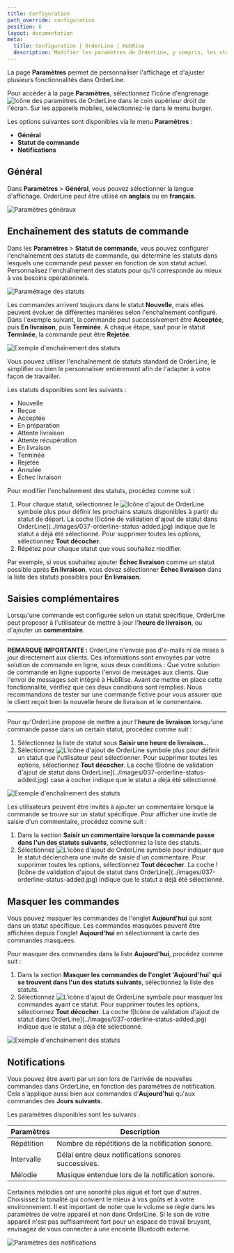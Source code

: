 ```yaml
---
title: Configuration
path_override: configuration
position: 6
layout: documentation
meta:
  title: Configuration | OrderLine | HubRise
  description: Modifier les paramètres de OrderLine, y compris, les statuts de commandes ainsi que leur enchaînement et les préférences linguistiques. Synchronisez les données.
---
```


La page **Paramètres** permet de personnaliser l'affichage et d'ajuster plusieurs fonctionnalités dans OrderLine.

Pour accéder à la page **Paramètres**, sélectionnez l'icône d'engrenage <InlineImage width="20" height="20">![Icône des paramètres de OrderLine](../images/035-settings.jpg)</InlineImage> dans le coin supérieur droit de l'écran. Sur les appareils mobiles, sélectionnez-le dans le menu burger.

Les options suivantes sont disponibles via le menu **Paramètres** :

- **Général**
- **Statut de commande**
- **Notifications**

## Général

Dans **Paramètres** > **Général**, vous pouvez sélectionner la langue d'affichage. OrderLine peut être utilisé en **anglais** ou en **français**.

![Paramètres généraux](./images/009-2x-settings-general.png)

## Enchaînement des statuts de commande

Dans les **Paramètres** > **Statut de commande**, vous pouvez configurer l'enchaînement des statuts de commande, qui détermine les statuts dans lesquels une commande peut passer en fonction de son statut actuel. Personnalisez l'enchaînement des statuts pour qu'il corresponde au mieux à vos besoins opérationnels.

![Paramétrage des statuts](./images/014-2x-settings-order-status.png)

Les commandes arrivent toujours dans le statut **Nouvelle**, mais elles peuvent évoluer de différentes manières selon l'enchaînement configuré. Dans l'exemple suivant, la commande peut successivement être **Acceptée**, puis **En livraison**, puis **Terminée**. A chaque étape, sauf pour le statut **Terminée**, la commande peut être **Rejetée**.

![Exemple d'enchaînement des statuts](./images/010-2x-status-flow-example.png)

Vous pouvez utiliser l'enchaînement de statuts standard de OrderLine, le simplifier ou bien le personnaliser entièrement afin de l'adapter à votre façon de travailler.

Les statuts disponibles sont les suivants :

- Nouvelle
- Reçue
- Acceptée
- En préparation
- Attente livraison
- Attente récupération
- En livraison
- Terminée
- Rejetée
- Annulée
- Échec livraison

Pour modifier l'enchaînement des statuts, procédez comme suit :

1. Pour chaque statut, sélectionnez le <InlineImage width="40" height="42">![Icône d'ajout de OrderLine](../images/034-orderline-status-add-specific.jpg)</InlineImage> symbole plus pour définir les prochains statuts disponibles à partir du statut de départ. La coche <InlineImage width="40" height="40">!\[Icône de validation d'ajout de statut dans OrderLine\](../images/037-orderline-status-added.jpg)</InlineImage> indique que le statut a déjà été sélectionné. Pour supprimer toutes les options, sélectionnez **Tout décocher**.
1. Répétez pour chaque statut que vous souhaitez modifier.

Par exemple, si vous souhaitez ajouter **Échec livraison** comme un statut possible après **En livraison**, vous devez sélectionner **Échec livraison** dans la liste des statuts possibles pour **En livraison**.

## Saisies complémentaires

Lorsqu'une commande est configurée selon un statut spécifique, OrderLine peut proposer à l'utilisateur de mettre à jour l'**heure de livraison**, ou d'ajouter un **commentaire**.

---

**REMARQUE IMPORTANTE :** OrderLine n'envoie pas d'e-mails ni de mises à jour directement aux clients. Ces informations sont envoyées par votre solution de commande en ligne, sous deux conditions : Que votre solution de commande en ligne supporte l'envoi de messages aux clients. Que l'envoi de messages soit intégré à HubRise. Avant de mettre en place cette fonctionnalité, vérifiez que ces deux conditions sont remplies. Nous recommandons de tester sur une commande fictive pour vous assurer que le client reçoit bien la nouvelle heure de livraison et le commentaire.

---

Pour qu'OrderLine propose de mettre à jour l'**heure de livraison** lorsqu'une commande passe dans un certain statut, procédez comme suit :

1. Sélectionnez la liste de statut sous **Saisir une heure de livraison...**
1. Sélectionnez <InlineImage width="40" height="42">![L'icône d'ajout de OrderLine](../images/034-orderline-status-add-specific.jpg)</InlineImage> symbole plus pour définir un statut que l'utilisateur peut sélectionner. Pour supprimer toutes les options, sélectionnez **Tout décocher**. La coche <InlineImage width="40" height="40">!\[Icône de validation d'ajout de statut dans OrderLine\](../images/037-orderline-status-added.jpg)</InlineImage> case à cocher indique que le statut a déjà été sélectionné.

![Exemple d'enchaînement des statuts](./images/012-2x-add-prompt-in-delivery.png)

Les utilisateurs peuvent être invités à ajouter un commentaire lorsque la commande se trouve sur un statut spécifique. Pour afficher une invite de saisie d'un commentaire, procédez comme suit :

1. Dans la section **Saisir un commentaire lorsque la commande passe dans l'un des statuts suivants**, sélectionnez la liste des statuts.
1. Sélectionnez <InlineImage width="40" height="42">![L'icône d'ajout de OrderLine](../images/034-orderline-status-add-specific.jpg)</InlineImage> symbole pour indiquer que le statut déclenchera une invite de saisie d'un commentaire. Pour supprimer toutes les options, sélectionnez **Tout décocher**. La coche <InlineImage width="40" height="40">!\[Icône de validation d'ajout de statut dans OrderLine\](../images/037-orderline-status-added.jpg)</InlineImage> indique que le statut a déjà été sélectionné.

## Masquer les commandes

Vous pouvez masquer les commandes de l'onglet **Aujourd'hui** qui sont dans un statut spécifique. Les commandes masquées peuvent être affichées depuis l'onglet **Aujourd'hui** en sélectionnant la carte des commandes masquées.

Pour masquer des commandes dans la liste **Aujourd'hui**, procédez comme suit :

1. Dans la section **Masquer les commandes de l'onglet 'Aujourd'hui' qui se trouvent dans l'un des statuts suivants**, sélectionnez la liste des statuts.
1. Sélectionnez <InlineImage width="40" height="42">![L'icône d'ajout de OrderLine](../images/034-orderline-status-add-specific.jpg)</InlineImage> symbole pour masquer les commandes ayant ce statut. Pour supprimer toutes les options, sélectionnez **Tout décocher**. La coche <InlineImage width="40" height="40">!\[Icône de validation d'ajout de statut dans OrderLine\](../images/037-orderline-status-added.jpg)</InlineImage> indique que le statut a déjà été sélectionné.

![Exemple d'enchaînement des statuts](./images/015-2x-setting-hidden-completed.png)

## Notifications

Vous pouvez être averti par un son lors de l'arrivée de nouvelles commandes dans OrderLine, en fonction des paramètres de notification. Cela s'applique aussi bien aux commandes d'**Aujourd'hui** qu'aux commandes des **Jours suivants**.

Les paramètres disponibles sont les suivants :

| Paramètres | Description                                         |
| ---------- | --------------------------------------------------- |
| Répétition | Nombre de répétitions de la notification sonore.    |
| Intervalle | Délai entre deux notifications sonores successives. |
| Mélodie    | Musique entendue lors de la notification sonore.    |

Certaines mélodies ont une sonorité plus aiguë et fort que d'autres. Choisissez la tonalité qui convient le mieux à vos goûts et à votre environnement. Il est important de noter que le volume se règle dans les paramètres de votre appareil et non dans OrderLine. Si le son de votre appareil n'est pas suffisamment fort pour un espace de travail bruyant, envisagez de vous connecter à une enceinte Bluetooth externe.

![Paramètres des notifications](./images/016-2x-settings-notifications.png)
